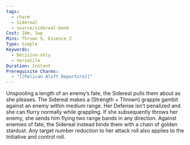 ```yaml
---
tags:
  - charm
  - Sidereal
  - source/sidereal-book
Cost: 10m, 1wp
Mins: Thrown 5, Essence 2
Type: Simple
Keywords:
  - Decisive-only
  - Versatile
Duration: Instant
Prerequisite Charms:
  - "[[Pelican Aloft Departure]]"
---
```

Unspooling a length of an enemy’s fate, the Sidereal pulls them about as she pleases. The Sidereal makes a (Strength + Thrown) grapple gambit against an enemy within medium range. Her Defense isn’t penalized and she can flurry normally while grappling. If she subsequently throws her enemy, she sends him flying two range bands in any direction. Against enemies of fate, the Sidereal instead binds them with a chain of golden stardust. Any target number reduction to her attack roll also applies to the Initiative and control roll.